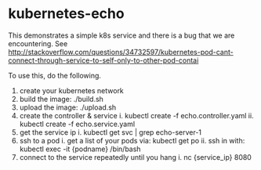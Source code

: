 # kubernetes-echo

This demonstrates a simple k8s service and there is a bug that we are encountering.  See http://stackoverflow.com/questions/34732597/kubernetes-pod-cant-connect-through-service-to-self-only-to-other-pod-contai

To use this, do the following.

1. create your kubernetes network
2. build the image: ./build.sh
3. upload the image: ./upload.sh
5. create the controller & service
  i. kubectl create -f echo.controller.yaml
  ii. kubectl create -f echo.service.yaml
4. get the service ip
  i. kubectl get svc | grep echo-server-1
4. ssh to a pod
  i. get a list of your pods via: kubectl get po
  ii. ssh in with: kubectl exec -it {podname} /bin/bash
5. connect to the service repeatedly until you hang
  i. nc {service_ip} 8080


